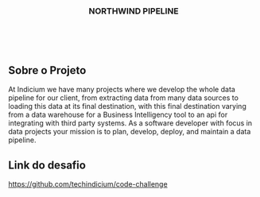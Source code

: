 ### <p align=center>NORTHWIND PIPELINE

</br>
</br>
</br>


## Sobre o Projeto
At Indicium we have many projects where we develop the whole data pipeline for our client, from extracting data from many data sources to loading this data at its final destination, with this final destination varying from a data warehouse for a Business Intelligency tool to an api for integrating with third party systems.
As a software developer with focus in data projects your mission is to plan, develop, deploy, and maintain a data pipeline.

## Link do desafio
https://github.com/techindicium/code-challenge
